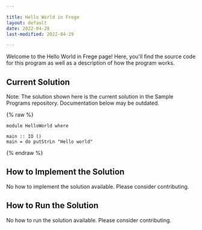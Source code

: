 ```yaml
---

title: Hello World in Frege
layout: default
date: 2022-04-28
last-modified: 2022-04-29

---
```


Welcome to the Hello World in Frege page! Here, you'll find the source code for this program as well as a description of how the program works.

## Current Solution

Note: The solution shown here is the current solution in the Sample Programs repository. Documentation below may be outdated.

{% raw %}

```Frege
module HelloWorld where

main :: IO ()
main = do putStrLn "Hello world"
```

{% endraw %}

## How to Implement the Solution

No how to implement the solution available. Please consider contributing.

## How to Run the Solution

No how to run the solution available. Please consider contributing.